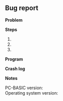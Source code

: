 <!-- If you want to bring up something that's not a bug, please feel free to do so. -->
<!-- In that case, you can delete the bug report template. -->

## Bug report
<!-- Thanks for filing a bug report! -->
<!-- If your report doesn't fit this template, please submit the report anyway! -->

**Problem**
<!-- A clear and concise description of what the bug is, -->
<!-- including what currently happens and what you expected to happen. -->

**Steps**
<!-- The steps to reproduce the bug. -->
1.  
2.  
3.  

**Program**
<!-- Optional, but very helpful: a program that triggers the bug. -->

**Crash log**
<!-- If the bug is a crash, please paste the full crash log here. -->


**Notes**

PC-BASIC version:  
Operating system version:  

<!-- Please add any additional context or information you feel may be relevant to the issue. -->
